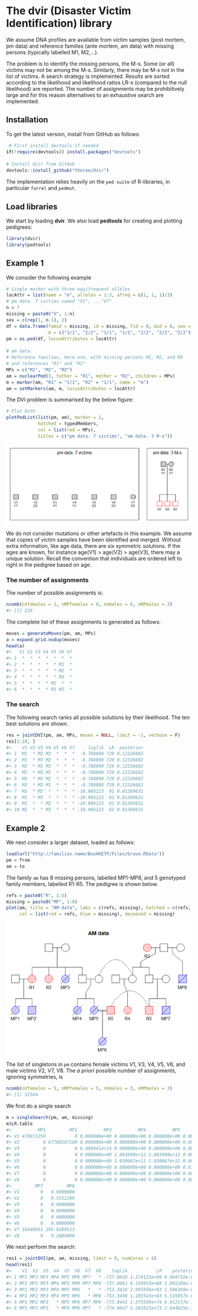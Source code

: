 
<!-- README.md is generated from README.Rmd. Please edit that file -->

# The dvir (Disaster Victim Identification) library

We assume DNA profiles are available from victim samples (post mortem,
pm data) and reference families (ante mortem, am data) with missing
persons (typically labelled M1, M2,…). <!-- There may be  -->
<!-- several samples from the same victim, potentially of low quality leading to *drop-outs*. -->
The problem is to identify the missing persons, the M-s. Some (or all)
victims may not be among the M-s. Similarly, there may be M-s not in the
list of victims. A search strategy is implemented. Results are sorted
according to the likelihood and likelihood ratios LR-s (compared to the
null likelihood) are reported. The number of assignments may be
prohibitively large and for this reason alternatives to an exhaustive
search are implemented.

## Installation

To get the latest version, install from GitHub as follows:

``` r
 # First install devtools if needed
if(!require(devtools)) install.packages("devtools")

# Install dvir from GitHub
devtools::install_github("thoree/dvir")
```

The implementation relies heavily on the `ped suite` of R-libraries, in
particular `forrel` and `pedmut`.

## Load libraries

We start by loading **dvir**. We also load **pedtools** for creating and
plotting pedigrees:

``` r
library(dvir)
library(pedtools)
```

## Example 1

We consider the following example

``` r
# Single marker with three equifrequent alleles
locAttr = list(name = "m", alleles = 1:3, afreq = c(1, 1, 1)/3)
# pm data. 7 victims named "V1", ..."V7"
n = 7
missing = paste0("V", 1:n)
sex = c(rep(1, n-1), 2)
df = data.frame(famid = missing, id = missing, fid = 0, mid = 0, sex = sex,
                m = c("1/1", "2/2", "1/1", "1/1", "2/2", "2/2", "2/2"))
pm = as.ped(df, locusAttributes = locAttr)

# am data. 
# Reference families, here one, with missing persons M1, M2, and M3
# and references "R1" and "R2"
MPs = c("M1", "M2", "M3")
am = nuclearPed(3, father = "R1", mother = "R2", children = MPs)
m = marker(am, "R1" = "1/1", "R2" = "1/1", name = "m")
am = setMarkers(am, m, locusAttributes = locAttr)
```

The DVI problem is summarised by the below figure:

``` r
# Plot both
plotPedList(list(pm, am), marker = 1, 
            hatched = typedMembers, 
            col = list(red = MPs), 
            titles = c("pm data. 7 victims", "am data. 3 M-s"))
```

![](man/figures/README-ex1-ped-1.png)<!-- -->

We do not consider mutations or other artefacts in this example. We
assume that copies of victim samples have been identified and merged.
Without extra information, like age data, there are six symmetric
solutions. If the ages are known, for instance age(V1) \> age(V2) \>
age(V3), there may a unique solution. Recall the convention that
individuals are ordered left to right in the pedigree based on age.

### The number of assignments

The number of possible assignments is:

``` r
ncomb(nVfemales = 1, nMPfemales = 0, nVmales = 6, nMPmales = 3)
#> [1] 229
```

The complete list of these assignments is generated as follows:

``` r
moves = generateMoves(pm, am, MPs)
a = expand.grid.nodup(moves)
head(a)
#>   V1 V2 V3 V4 V5 V6 V7
#> 1  *  *  *  *  *  *  *
#> 2  *  *  *  *  * M1  *
#> 3  *  *  *  *  * M2  *
#> 4  *  *  *  *  * M3  *
#> 5  *  *  *  * M1  *  *
#> 6  *  *  *  * M1 M2  *
```

### The search

The following search ranks all possible solutions by their likelihood.
The ten best solutions are shown.

``` r
res = jointDVI(pm, am, MPs, moves = NULL, limit = -1, verbose = F)
res[1:10, ]
#>    V1 V2 V3 V4 V5 V6 V7     loglik  LR  posterior
#> 1  M1  * M2 M3  *  *  *  -8.788898 729 0.12326682
#> 2  M1  * M3 M2  *  *  *  -8.788898 729 0.12326682
#> 3  M2  * M1 M3  *  *  *  -8.788898 729 0.12326682
#> 4  M2  * M3 M1  *  *  *  -8.788898 729 0.12326682
#> 5  M3  * M1 M2  *  *  *  -8.788898 729 0.12326682
#> 6  M3  * M2 M1  *  *  *  -8.788898 729 0.12326682
#> 7  M1  * M2  *  *  *  * -10.986123  81 0.01369631
#> 8  M1  * M3  *  *  *  * -10.986123  81 0.01369631
#> 9  M1  *  * M2  *  *  * -10.986123  81 0.01369631
#> 10 M1  *  * M3  *  *  * -10.986123  81 0.01369631
```

## Example 2

We next consider a larger dataset, loaded as follows:

``` r
load(url("http://familias.name/BookKETP/Files/Grave.RData"))
pm = from
am = to
```

The family `am` has 8 missing persons, labelled MP1-MP8, and 5 genotyped
family members, labelled R1-R5. The pedigree is shown below.

``` r
refs = paste0("R", 1:5)
missing = paste0("MP", 1:8)
plot(am, title = "AM data", labs = c(refs, missing), hatched = c(refs, missing), 
     col = list(red = refs, blue = missing), deceased = missing)
```

![](man/figures/README-ex2-ped-1.png)<!-- -->

The list of singletons in `pm` contains female victims V1, V3, V4, V5,
V6, and male victims V2, V7, V8. The *a priori* possible number of
assignments, ignoring symmetries, is

``` r
ncomb(nVfemales = 5, nMPfemales = 5, nVmales = 3, nMPmales = 3)
#> [1] 52564
```

We first do a single search

``` r
m = singleSearch(pm, am, missing)
m$LR.table
#>          MP1         MP2          MP3          MP4          MP5          MP6
#> V1 479971259           0 0.000000e+00 0.000000e+00 0.000000e+00 0.000000e+00
#> V2         0 67760107189 0.000000e+00 0.000000e+00 0.000000e+00 0.000000e+00
#> V3         0           0 6.409841e+14 0.000000e+00 0.000000e+00 0.000000e+00
#> V4         0           0 0.000000e+00 1.803600e+12 1.803600e+12 0.000000e+00
#> V5         0           0 0.000000e+00 1.030067e+11 1.030067e+11 0.000000e+00
#> V6         0           0 0.000000e+00 0.000000e+00 0.000000e+00 8.817392e+12
#> V7         0           0 0.000000e+00 0.000000e+00 0.000000e+00 0.000000e+00
#> V8         0           0 0.000000e+00 0.000000e+00 0.000000e+00 0.000000e+00
#>         MP7         MP8
#> V1        0   0.0000000
#> V2        0   0.5512209
#> V3        0   0.0000000
#> V4        0   0.0000000
#> V5        0   0.0000000
#> V6        0   0.0000000
#> V7 16946051 295.8389523
#> V8        0   0.2684890
```

We next perform the search:

``` r
res1 = jointDVI(pm, am, missing, limit = 0, numCores = 4)
head(res1)
#>    V1  V2  V3  V4  V5  V6  V7  V8    loglik           LR    posterior
#> 1 MP1 MP2 MP3 MP4 MP5 MP6 MP7   * -737.0038 1.374125e+90 6.904732e-01
#> 2 MP1 MP2 MP3 MP4 MP5 MP6 MP7 MP8 -737.8061 6.159953e+89 3.095266e-01
#> 3 MP1 MP2 MP3 MP4 MP5 MP6   *   * -752.3418 2.997856e+83 1.506369e-07
#> 4 MP1 MP2 MP3 MP4 MP5 MP6   * MP8 -753.3430 1.101543e+83 5.535057e-08
#> 5 MP1 MP2 MP3   * MP5 MP6 MP7 MP8 -773.8441 1.375599e+74 6.912137e-17
#> 6 MP1 MP2 MP3   * MP5 MP6 MP7   * -774.8047 5.263521e+73 2.644825e-17
```
